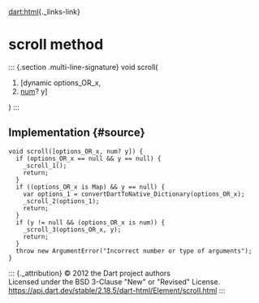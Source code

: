 [dart:html](../../dart-html/dart-html-library){._links-link}

scroll method
=============

::: {.section .multi-line-signature}
void scroll(

1.  \[dynamic options\_OR\_x,
2.  [num](../../dart-core/num-class)? y\]

)
:::

Implementation {#source}
--------------

``` {.language-dart data-language="dart"}
void scroll([options_OR_x, num? y]) {
  if (options_OR_x == null && y == null) {
    _scroll_1();
    return;
  }
  if ((options_OR_x is Map) && y == null) {
    var options_1 = convertDartToNative_Dictionary(options_OR_x);
    _scroll_2(options_1);
    return;
  }
  if (y != null && (options_OR_x is num)) {
    _scroll_3(options_OR_x, y);
    return;
  }
  throw new ArgumentError("Incorrect number or type of arguments");
}
```

::: {._attribution}
© 2012 the Dart project authors\
Licensed under the BSD 3-Clause \"New\" or \"Revised\" License.\
<https://api.dart.dev/stable/2.18.5/dart-html/Element/scroll.html>
:::
